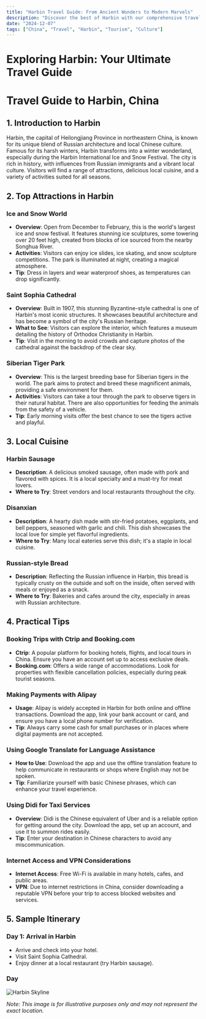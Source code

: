 ```yaml
---
title: "Harbin Travel Guide: From Ancient Wonders to Modern Marvels"
description: "Discover the best of Harbin with our comprehensive travel guide. Explore top attractions, savor local cuisine, and get insider tips for an unforgettable Chinese adventure."
date: "2024-12-07"
tags: ["China", "Travel", "Harbin", "Tourism", "Culture"]
---
```


# Exploring Harbin: Your Ultimate Travel Guide

# Travel Guide to Harbin, China

## 1. Introduction to Harbin
Harbin, the capital of Heilongjiang Province in northeastern China, is known for its unique blend of Russian architecture and local Chinese culture. Famous for its harsh winters, Harbin transforms into a winter wonderland, especially during the Harbin International Ice and Snow Festival. The city is rich in history, with influences from Russian immigrants and a vibrant local culture. Visitors will find a range of attractions, delicious local cuisine, and a variety of activities suited for all seasons.

## 2. Top Attractions in Harbin

### Ice and Snow World
- **Overview**: Open from December to February, this is the world's largest ice and snow festival. It features stunning ice sculptures, some towering over 20 feet high, created from blocks of ice sourced from the nearby Songhua River.
- **Activities**: Visitors can enjoy ice slides, ice skating, and snow sculpture competitions. The park is illuminated at night, creating a magical atmosphere.
- **Tip**: Dress in layers and wear waterproof shoes, as temperatures can drop significantly.

### Saint Sophia Cathedral
- **Overview**: Built in 1907, this stunning Byzantine-style cathedral is one of Harbin's most iconic structures. It showcases beautiful architecture and has become a symbol of the city's Russian heritage.
- **What to See**: Visitors can explore the interior, which features a museum detailing the history of Orthodox Christianity in Harbin.
- **Tip**: Visit in the morning to avoid crowds and capture photos of the cathedral against the backdrop of the clear sky.

### Siberian Tiger Park
- **Overview**: This is the largest breeding base for Siberian tigers in the world. The park aims to protect and breed these magnificent animals, providing a safe environment for them.
- **Activities**: Visitors can take a tour through the park to observe tigers in their natural habitat. There are also opportunities for feeding the animals from the safety of a vehicle.
- **Tip**: Early morning visits offer the best chance to see the tigers active and playful.

## 3. Local Cuisine

### Harbin Sausage
- **Description**: A delicious smoked sausage, often made with pork and flavored with spices. It is a local specialty and a must-try for meat lovers.
- **Where to Try**: Street vendors and local restaurants throughout the city.

### Disanxian
- **Description**: A hearty dish made with stir-fried potatoes, eggplants, and bell peppers, seasoned with garlic and chili. This dish showcases the local love for simple yet flavorful ingredients.
- **Where to Try**: Many local eateries serve this dish; it's a staple in local cuisine.

### Russian-style Bread
- **Description**: Reflecting the Russian influence in Harbin, this bread is typically crusty on the outside and soft on the inside, often served with meals or enjoyed as a snack.
- **Where to Try**: Bakeries and cafes around the city, especially in areas with Russian architecture.

## 4. Practical Tips

### Booking Trips with Ctrip and Booking.com
- **Ctrip**: A popular platform for booking hotels, flights, and local tours in China. Ensure you have an account set up to access exclusive deals.
- **Booking.com**: Offers a wide range of accommodations. Look for properties with flexible cancellation policies, especially during peak tourist seasons.

### Making Payments with Alipay
- **Usage**: Alipay is widely accepted in Harbin for both online and offline transactions. Download the app, link your bank account or card, and ensure you have a local phone number for verification.
- **Tip**: Always carry some cash for small purchases or in places where digital payments are not accepted.

### Using Google Translate for Language Assistance
- **How to Use**: Download the app and use the offline translation feature to help communicate in restaurants or shops where English may not be spoken.
- **Tip**: Familiarize yourself with basic Chinese phrases, which can enhance your travel experience.

### Using Didi for Taxi Services
- **Overview**: Didi is the Chinese equivalent of Uber and is a reliable option for getting around the city. Download the app, set up an account, and use it to summon rides easily.
- **Tip**: Enter your destination in Chinese characters to avoid any miscommunication.

### Internet Access and VPN Considerations
- **Internet Access**: Free Wi-Fi is available in many hotels, cafes, and public areas. 
- **VPN**: Due to internet restrictions in China, consider downloading a reputable VPN before your trip to access blocked websites and services.

## 5. Sample Itinerary

### Day 1: Arrival in Harbin
- Arrive and check into your hotel.
- Visit Saint Sophia Cathedral.
- Enjoy dinner at a local restaurant (try Harbin sausage).

### Day

<img src="https://source.unsplash.com/1600x900/?Harbin,cityscape" alt="Harbin Skyline" loading="lazy">

*Note: This image is for illustrative purposes only and may not represent the exact location.*

